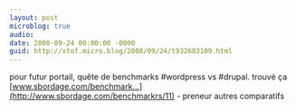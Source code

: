 ```yaml
---
layout: post
microblog: true
audio: 
date: 2008-09-24 00:00:00 -0000
guid: http://xtof.micro.blog/2008/09/24/t932683109.html
---
```

pour futur portail, quête de benchmarks #wordpress vs #drupal. trouvé ça [www.sbordage.com/benchmark...](http://www.sbordage.com/benchmarkrs/11) - preneur autres comparatifs
